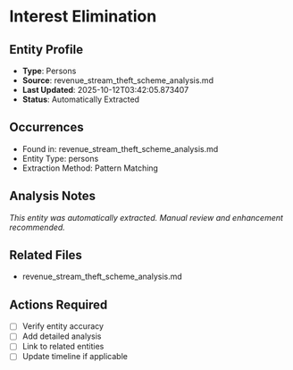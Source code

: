 # Interest Elimination

## Entity Profile
- **Type**: Persons
- **Source**: revenue_stream_theft_scheme_analysis.md
- **Last Updated**: 2025-10-12T03:42:05.873407
- **Status**: Automatically Extracted

## Occurrences
- Found in: revenue_stream_theft_scheme_analysis.md
- Entity Type: persons
- Extraction Method: Pattern Matching

## Analysis Notes
*This entity was automatically extracted. Manual review and enhancement recommended.*

## Related Files
- revenue_stream_theft_scheme_analysis.md

## Actions Required
- [ ] Verify entity accuracy
- [ ] Add detailed analysis
- [ ] Link to related entities
- [ ] Update timeline if applicable
